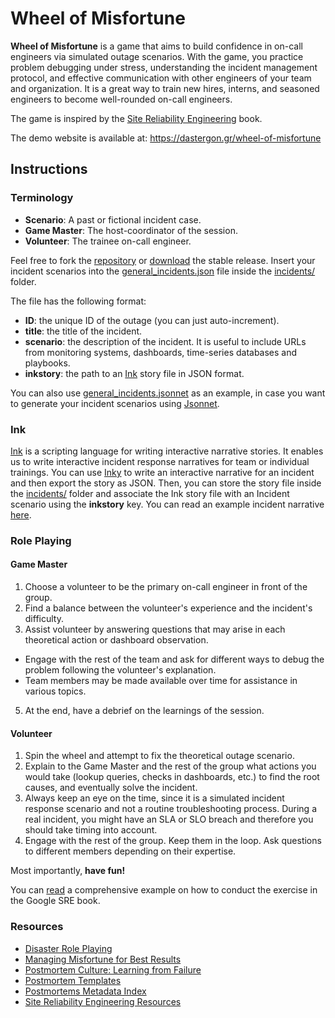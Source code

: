 # Wheel of Misfortune
**Wheel of Misfortune** is a game that aims to build confidence in on-call engineers via simulated outage scenarios.
With the game, you practice problem debugging under stress, understanding the incident management protocol,
and effective communication with other engineers of your team and organization.
It is a great way to train new hires, interns, and seasoned engineers to become well-rounded on-call engineers.

The game is inspired by the [Site Reliability Engineering](https://landing.google.com/sre/book/chapters/accelerating-sre-on-call.html#xref_training_disaster-rpg) book.

The demo website is available at: https://dastergon.gr/wheel-of-misfortune

## Instructions
### Terminology

*   **Scenario**: A past or fictional incident case.
*   **Game Master**: The host-coordinator of the session.
*   **Volunteer**: The trainee on-call engineer.

Feel free to fork the [repository](https://github.com/dastergon/wheel-of-misfortune) or [download](https://github.com/dastergon/wheel-of-misfortune/releases) the stable release.
Insert your incident scenarios into the [general\_incidents.json](https://github.com/dastergon/wheel-of-misfortune/blob/master/incidents/general_incidents.json) file inside the [incidents/](https://github.com/dastergon/wheel-of-misfortune/tree/master/incidents) folder.

The file has the following format:
- **ID**: the unique ID of the outage (you can just auto-increment).
- **title**: the title of the incident.
- **scenario**: the description of the incident. It is useful to include URLs from monitoring systems, dashboards, time-series databases and playbooks.
- **inkstory**: the path to an [Ink](https://www.inklestudios.com/ink/) story file in JSON format.

You can also use [general\_incidents.jsonnet](https://github.com/dastergon/wheel-of-misfortune/blob/master/incidents/general_incidents.jsonnet) as an example, in case you want to generate your incident scenarios using [Jsonnet](https://jsonnet.org/).

### Ink
[Ink](https://github.com/inkle/ink) is a scripting language for writing interactive narrative stories. It enables us to write interactive incident response narratives for team or individual trainings. You can use [Inky](https://github.com/inkle/inky) to write an interactive narrative for an incident and then export the story as JSON. Then, you can store the story file inside the [incidents/](https://github.com/dastergon/wheel-of-misfortune/tree/master/incidents) folder and associate the Ink story file with an Incident scenario using the **inkstory** key. You can read an example incident narrative [here](https://github.com/dastergon/wheel-of-misfortune/tree/master/incidents/redis-story.json).

### Role Playing
#### Game Master

1.  Choose a volunteer to be the primary on-call engineer in front of the group.
2.  Find a balance between the volunteer's experience and the incident's difficulty.
3.  Assist volunteer by answering questions that may arise in each theoretical action or dashboard observation.
  * Engage with the rest of the team and ask for different ways to debug the problem following the volunteer's explanation.
  * Team members may be made available over time for assistance in various topics.
5.  At the end, have a debrief on the learnings of the session.


#### Volunteer

1.  Spin the wheel and attempt to fix the theoretical outage scenario.
2.  Explain to the Game Master and the rest of the group what actions you would take (lookup queries, checks in dashboards, etc.) to find the root causes, and eventually solve the incident.
3.  Always keep an eye on the time, since it is a simulated incident response scenario and not a routine troubleshooting process. During a real incident, you might have an SLA or SLO breach and therefore you should take timing into account.
4.  Engage with the rest of the group. Keep them in the loop. Ask questions to different members depending on their expertise.

Most importantly, **have fun!**

You can [read](https://landing.google.com/sre/book/chapters/accelerating-sre-on-call.html#xref_training_disaster-rpg) a comprehensive example on how to conduct the exercise in the Google SRE book.


### Resources

*   [Disaster Role Playing](https://landing.google.com/sre/book/chapters/accelerating-sre-on-call.html#xref_training_disaster-rpg)
*   [Managing Misfortune for Best Results](https://www.usenix.org/conference/srecon18europe/presentation/barry)
*   [Postmortem Culture: Learning from Failure](https://landing.google.com/sre/book/chapters/postmortem-culture.html)
*   [Postmortem Templates](https://github.com/dastergon/postmortem-templates)
*   [Postmortems Metadata Index](https://postmortems.app)
*   [Site Reliability Engineering Resources](https://github.com/dastergon/awesome-sre)
